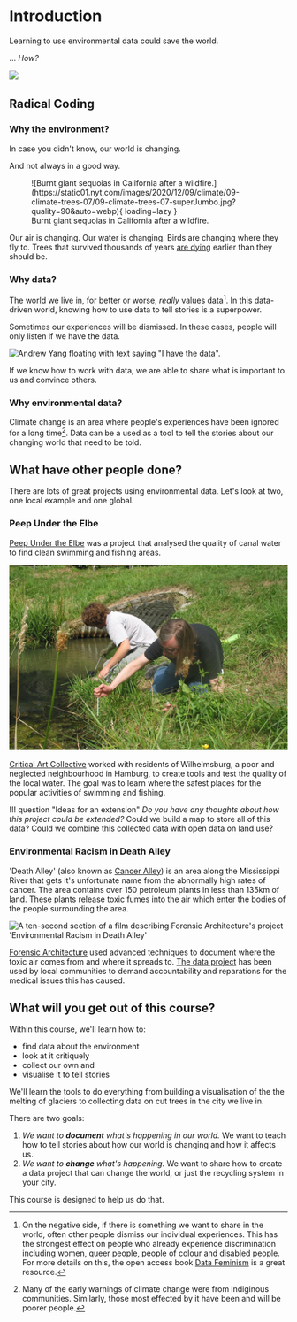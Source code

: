 # Introduction

Learning to use environmental data could save the world.
<!-- 🦸 -->

... _How?_

![](https://media.giphy.com/media/sTLjIdoFBaVMs/giphy.gif)

## Radical Coding

### Why the environment?

In case you didn't know, our world is changing.

And not always in a good way.

<figure markdown>
  ![Burnt giant sequoias in California after a wildfire.](https://static01.nyt.com/images/2020/12/09/climate/09-climate-trees-07/09-climate-trees-07-superJumbo.jpg?quality=90&auto=webp){ loading=lazy }
  <figcaption>Burnt giant sequoias in California after a wildfire.</figcaption>
</figure>

Our air is changing. Our water is changing. Birds are changing where they fly to. Trees that survived thousands of years [are dying](https://www.nationalgeographic.com/science/article/grand-old-trees-are-dying-leaving-forests-younger-shorter) earlier than they should be.

### Why data?

The world we live in, for better or worse, _really_ values data[^1]. In this data-driven world, knowing how to use data to tell stories is a superpower.

[^1]: On the negative side, if there is something we want to share in the world, often other people dismiss our individual experiences. This has the strongest effect on people who already experience discrimination including women, queer people, people of colour and disabled people. For more details on this, the open access book [Data Feminism](https://data-feminism.mitpress.mit.edu/) is a great resource.

Sometimes our experiences will be dismissed. In these cases, people will only listen if we have the data.

![Andrew Yang floating with text saying "I have the data".](https://media.giphy.com/media/l4RKhOL0xiBdbgglFi/giphy.gif)

If we know how to work with data, we are able to share what is important to us and convince others.

<!-- Data can be a form of self-advocacy, showing that the things we care about are real and matter. -->

<!-- This course focuses on how to tell stories with data. -->

### Why environmental data?

Climate change is an area where people's experiences have been ignored for a long time[^2]. Data can be a used as a tool to tell the stories about our changing world that need to be told.

[^2]: Many of the early warnings of climate change were from indiginous communities. Similarly, those most effected by it have been and will be poorer people.

<!--It can also be used as a tool of changing the world. Locally, we can protect trees or improve air quality.-->

<!--Globally, we can convince people to build movements and bring about international policy change.-->

## What have other people done?

There are lots of great projects using environmental data. Let's look at two, one local example and one global.

### Peep Under the Elbe

[Peep Under the Elbe](http://critical-art.net/peep-under-the-elbe-2008/) was a project that analysed the quality of canal water to find clean swimming and fishing areas.

![Two people test water for the project 'Peep Under the Elbe'.](assets/images/elbe_03-min.jpg)

[Critical Art Collective](http://critical-art.net) worked with residents of Wilhelmsburg, a poor and neglected neighbourhood in Hamburg, to create tools and test the quality of the local water. The goal was to learn where the safest places for the popular activities of swimming and fishing.

!!! question "Ideas for an extension"
    _Do you have any thoughts about how this project could be extended?_
    Could we build a map to store all of this data? Could we combine this collected data with open data on land use?

### Environmental Racism in Death Alley

'Death Alley' (also known as [Cancer Alley](https://en.wikipedia.org/wiki/Cancer_Alley)) is an area along the Mississippi River that gets it's unfortunate name from the abnormally high rates of cancer. The area contains over 150 petroleum plants in less than 135km of land. These plants release toxic fumes into the air which enter the bodies of the people surrounding the area.

![A ten-second section of a film describing Forensic Architecture's project 'Environmental Racism in Death Alley'](https://media.giphy.com/media/vX8U5lZFZowWJUKM44/giphy.gif)

[Forensic Architecture](https://forensic-architecture.org/) used advanced techniques to document where the toxic air comes from and where it spreads to. [The data project](https://forensic-architecture.org/investigation/environmental-racism-in-death-alley-louisiana) has been used by local communities to demand accountability and reparations for the medical issues this has caused.

## What will you get out of this course?

Within this course, we'll learn how to:

- find data about the environment
- look at it critiquely
- collect our own and
- visualise it to tell stories

We'll learn the tools to do everything from building a visualisation of the the melting of glaciers to collecting data on cut trees in the city we live in.

There are two goals:

1. *We want to __document__ what's happening in our world.* We want to teach how to tell stories about how our world is changing and how it affects us.
1. *We want to __change__ what's happening.* We want to share how to create a data project that can change the world, or just the recycling system in your city.

This course is designed to help us do that.
